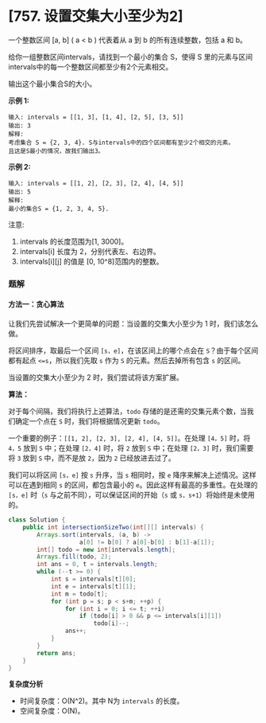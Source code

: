 # [757. 设置交集大小至少为2]

一个整数区间 [a, b]  ( a < b ) 代表着从 a 到 b 的所有连续整数，包括 a 和 b。

给你一组整数区间intervals，请找到一个最小的集合 S，使得 S 里的元素与区间intervals中的每一个整数区间都至少有2个元素相交。

输出这个最小集合S的大小。

**示例 1:**

```shell
输入: intervals = [[1, 3], [1, 4], [2, 5], [3, 5]]
输出: 3
解释:
考虑集合 S = {2, 3, 4}. S与intervals中的四个区间都有至少2个相交的元素。
且这是S最小的情况，故我们输出3。
```

**示例 2:**

```shell
输入: intervals = [[1, 2], [2, 3], [2, 4], [4, 5]]
输出: 5
解释:
最小的集合S = {1, 2, 3, 4, 5}.
```

注意:

1. intervals 的长度范围为[1, 3000]。
2. intervals[i] 长度为 2，分别代表左、右边界。
3. intervals[i][j] 的值是 [0, 10^8]范围内的整数。

### 题解
#### 方法一：贪心算法

让我们先尝试解决一个更简单的问题：当设置的交集大小至少为 1 时，我们该怎么做。

将区间排序，取最后一个区间 `[s，e]`，在该区间上的哪个点会在 `S`？由于每个区间都有起点 `<=s`，所以我们先取 `s` 作为 `S` 的元素。然后去掉所有包含 `s` 的区间。

当设置的交集大小至少为 2 时，我们尝试将该方案扩展。

**算法：**

对于每个间隔，我们将执行上述算法，`todo` 存储的是还需的交集元素个数，当我们确定一个点在 `S` 时，我们将根据情况更新 `todo`。

一个重要的例子：`[[1, 2], [2, 3], [2, 4], [4, 5]]`。在处理 `[4，5]` 时，将 `4，5` 放到 `S` 中；在处理 `[2，4]` 时，将 `2` 放到 `S` 中；在处理 `[2，3]` 时，我们需要将 `3` 放到 `S` 中，而不是放 `2`，因为 `2` 已经放进去过了。

我们可以将区间 `[s，e]` 按 `s` 升序，当 `s` 相同时，按 `e` 降序来解决上述情况。这样可以在遇到相同 `s` 的区间，都包含最小的 `e`。因此这样有最高的多重性。在处理的 `[s，e]` 时（`s` 与之前不同），可以保证区间的开始（`s` 或 `s，s+1`）将始终是未使用的。

```java
class Solution {
    public int intersectionSizeTwo(int[][] intervals) {
        Arrays.sort(intervals, (a, b) ->
                    a[0] != b[0] ? a[0]-b[0] : b[1]-a[1]);
        int[] todo = new int[intervals.length];
        Arrays.fill(todo, 2);
        int ans = 0, t = intervals.length;
        while (--t >= 0) {
            int s = intervals[t][0];
            int e = intervals[t][1];
            int m = todo[t];
            for (int p = s; p < s+m; ++p) {
                for (int i = 0; i <= t; ++i)
                    if (todo[i] > 0 && p <= intervals[i][1])
                        todo[i]--;
                ans++;
            }
        }
        return ans;
    }
}
```

**复杂度分析**

- 时间复杂度：O(N^2)。其中 N为 `intervals` 的长度。
- 空间复杂度：O(N)。
